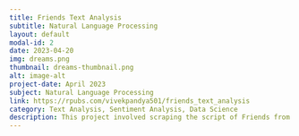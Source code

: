 ```yaml
---
title: Friends Text Analysis
subtitle: Natural Language Processing
layout: default
modal-id: 2
date: 2023-04-20
img: dreams.png
thumbnail: dreams-thumbnail.png
alt: image-alt
project-date: April 2023
subject: Natural Language Processing
link: https://rpubs.com/vivekpandya501/friends_text_analysis
category: Text Analysis, Sentiment Analysis, Data Science
description: This project involved scraping the script of Friends from HTML and XML using R, transformations, cleansing, and then performing statistical tests and analysis on the script to determine specific answers to questions. One of the key analyses was to demonstrate the hypothesis of racial content in the script. Sentiment analysis and verbosity were demonstrated in the findings.
---
```

